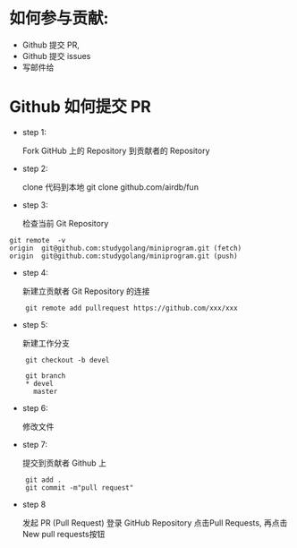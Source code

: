 # 如何参与贡献:

- Github 提交 PR,
- Github 提交 issues
- 写邮件给

# Github 如何提交 PR

- step 1:

  Fork GitHub 上的 Repository 到贡献者的 Repository

- step 2:

  clone 代码到本地 git clone github.com/airdb/fun

- step 3:

  检查当前 Git Repository

```
git remote  -v
origin  git@github.com:studygolang/miniprogram.git (fetch)
origin  git@github.com:studygolang/miniprogram.git (push)
```

- step 4:

  新建立贡献者 Git Repository 的连接

```
    git remote add pullrequest https://github.com/xxx/xxx
```

- step 5:

  新建工作分支

```
    git checkout -b devel

    git branch
    * devel
      master
```

- step 6:

  修改文件

- step 7:

  提交到贡献者 Github 上

```
 	git add .
    git commit -m"pull request"
```

- step 8

  发起 PR (Pull Request) 登录 GitHub Repository 点击Pull Requests, 再点击New pull requests按钮